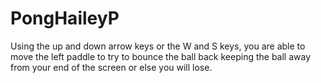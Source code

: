# PongHaileyP
 Using the up and down arrow keys or the W and S keys, you are able to move the left paddle to try to bounce the ball back keeping the ball away from your end of the screen or else you will lose. 
